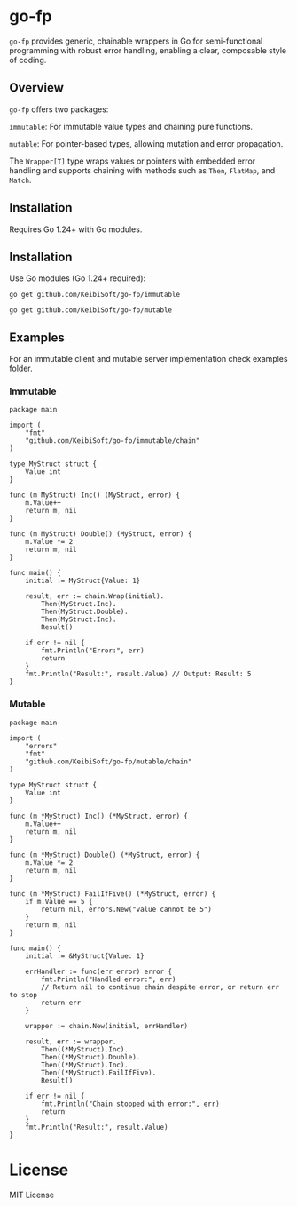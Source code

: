 # go-fp

`go-fp` provides generic, chainable wrappers in Go for semi-functional programming with robust error handling, enabling a clear, composable style of coding.

## Overview
`go-fp` offers two packages:

`immutable`: For immutable value types and chaining pure functions.

`mutable`: For pointer-based types, allowing mutation and error propagation.

The `Wrapper[T]` type wraps values or pointers with embedded error handling and supports chaining with methods such as `Then`, `FlatMap`, and `Match`.

## Installation

Requires Go 1.24+ with Go modules.

## Installation

Use Go modules (Go 1.24+ required):

```
go get github.com/KeibiSoft/go-fp/immutable
```

```
go get github.com/KeibiSoft/go-fp/mutable
```

## Examples

For an immutable client and mutable server implementation check examples folder.


### Immutable

```
package main

import (
    "fmt"
    "github.com/KeibiSoft/go-fp/immutable/chain"
)

type MyStruct struct {
    Value int
}

func (m MyStruct) Inc() (MyStruct, error) {
    m.Value++
    return m, nil
}

func (m MyStruct) Double() (MyStruct, error) {
    m.Value *= 2
    return m, nil
}

func main() {
    initial := MyStruct{Value: 1}

    result, err := chain.Wrap(initial).
        Then(MyStruct.Inc).
        Then(MyStruct.Double).
        Then(MyStruct.Inc).
        Result()

    if err != nil {
        fmt.Println("Error:", err)
        return
    }
    fmt.Println("Result:", result.Value) // Output: Result: 5
}

```

### Mutable

```
package main

import (
    "errors"
    "fmt"
    "github.com/KeibiSoft/go-fp/mutable/chain"
)

type MyStruct struct {
    Value int
}

func (m *MyStruct) Inc() (*MyStruct, error) {
    m.Value++
    return m, nil
}

func (m *MyStruct) Double() (*MyStruct, error) {
    m.Value *= 2
    return m, nil
}

func (m *MyStruct) FailIfFive() (*MyStruct, error) {
    if m.Value == 5 {
        return nil, errors.New("value cannot be 5")
    }
    return m, nil
}

func main() {
    initial := &MyStruct{Value: 1}

    errHandler := func(err error) error {
        fmt.Println("Handled error:", err)
        // Return nil to continue chain despite error, or return err to stop
        return err
    }

    wrapper := chain.New(initial, errHandler)

    result, err := wrapper.
        Then((*MyStruct).Inc).
        Then((*MyStruct).Double).
        Then((*MyStruct).Inc).
        Then((*MyStruct).FailIfFive).
        Result()

    if err != nil {
        fmt.Println("Chain stopped with error:", err)
        return
    }
    fmt.Println("Result:", result.Value)
}

```

# License

MIT License

